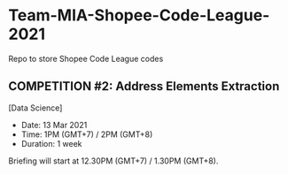 # Team-MIA-Shopee-Code-League-2021
Repo to store Shopee Code League codes

## COMPETITION #2: Address Elements Extraction
[Data Science]
 
- Date: 13 Mar 2021
- Time: 1PM (GMT+7) / 2PM (GMT+8)
- Duration: 1 week

Briefing will start at 12.30PM (GMT+7) / 1.30PM (GMT+8).

